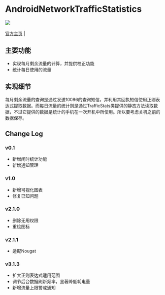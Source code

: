 # AndroidNetworkTrafficStatistics  
![](https://img.shields.io/github/release/sikuquanshu123/AndroidNetworkTrafficStatistics.svg)  

[官方主页](http://qiangge.me/articles/2015/05/21/android-network-traffic-statistics.html) |  

## 主要功能  
+ 实现每月剩余流量的计算，并提供校正功能
+ 统计每日使用的流量  

## 实现细节  
每月剩余流量的查询是通过发送10086的查询短信，并利用其回执短信使用正则表达式提取数据。而每日流量的统计则是通过TrafficStats类提供的静态方法读取数据，不过它提供的数据是统计的手机在一次开机中所使用。所以要考虑关机之前的数据保存。  

## Change Log  
### v0.1  
- 新增闲时统计功能  
- 新增通知管理  
### v1.0  
- 新增可视化图表  
- 修复已知问题  
### v2.1.0  
- 删除无用权限  
- 重绘图标  
### v2.1.1  
- 适配Nougat  
### v3.1.3  
- 扩大正则表达式适用范围  
- 调节后台数据刷新频率，显著降低耗电量  
- 新增流量上限警戒通知
